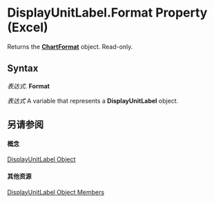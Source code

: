 
# DisplayUnitLabel.Format Property (Excel)

Returns the  **[ChartFormat](edac71b7-ed38-6658-2cbf-6493dc1ad3ed.md)** object. Read-only.


## Syntax

 _表达式_. **Format**

 _表达式_ A variable that represents a **DisplayUnitLabel** object.


## 另请参阅


#### 概念


[DisplayUnitLabel Object](522dea6a-114f-3e0f-f8ae-6c2667c733dd.md)
#### 其他资源


[DisplayUnitLabel Object Members](http://msdn.microsoft.com/library/e436232b-ac1e-0f9f-60d5-527c4b2b50f2%28Office.15%29.aspx)